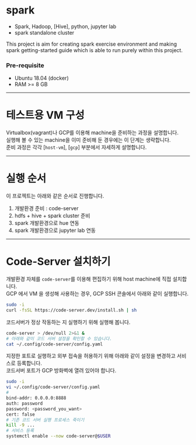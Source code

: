 # spark

- Spark, Hadoop, [Hive], python, jupyter lab  
- spark standalone cluster  
  
This project is aim for creating spark exercise environment and making spark getting-started guide which is able to run purely within this project.  

### Pre-requisite

- Ubuntu 18.04 (docker)
- RAM >= 8 GB  


---  
# 테스트용 VM 구성  
Virtualbox(vagrant)나 GCP를 이용해 machine을 준비하는 과정을 설명합니다.  
실행해 볼 수 있는 machine을 이미 준비해 둔 경우에는 이 단계는 생략합니다.  
준비 과정은 각각 [`host-vm`], [`gcp`] 부분에서 자세하게 설명합니다.  
  
  
---  
# 실행 순서  
이 프로젝트는 아래와 같은 순서로 진행합니다.  
1. 개발환경 준비 : code-server  
2. hdfs + hive + spark cluster 준비   
3. spark 개발환경으로 hue 연동   
4. spark 개발환경으로 jupyter lab 연동  

  
---  
# Code-Server 설치하기  
개발환경 자체를 `code-server`를 이용해 편집하기 위해 host machine에 직접 설치합니다.   
GCP 에서 VM 을 생성해 사용하는 경우, GCP SSH 콘솔에서 아래와 같이 실행합니다.  
```bash
sudo -i
curl -fsSL https://code-server.dev/install.sh | sh
```
코드서버가 정상 작동하는 지 실행하기 위해 실행해 봅니다.  
```bash
code-server > /dev/null 2>&1 &
# 아래와 같이 코드 서버 설정을 확인할 수 있습니다. 
cat ~/.config/code-server/config.yaml
```
지정한 포트로 실행하고 외부 접속을 허용하기 위해 아래와 같이 설정을 변경하고 서비스로 등록합니다.   
코드서버 포트가 GCP 방화벽에 열려 있어야 합니다.  
```bash
sudo -i
vi ~/.config/code-server/config.yaml
# 
bind-addr: 0.0.0.0:8888
auth: password
password: <password_you_want>
cert: false
# 기존 코드 서버 실행 프로세스 죽이기
kill -9 ...
# 서비스 등록 
systemctl enable --now code-server@$USER
```
